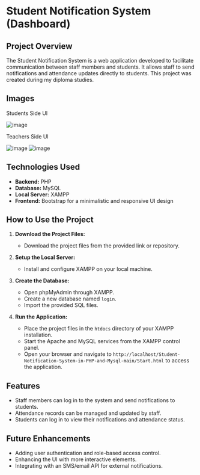 # Student Notification System (Dashboard)

## Project Overview

The Student Notification System is a web application developed to facilitate communication between staff members and students. It allows staff to send notifications and attendance updates directly to students. This project was created during my diploma studies.

## Images
Students Side UI

![image](https://github.com/user-attachments/assets/8dcd06d9-8d13-450e-8ea0-a37a2a362373)

Teachers Side UI

![image](https://github.com/user-attachments/assets/91491bf8-7303-4921-9286-f6c33d346d64)
![image](https://github.com/user-attachments/assets/eb9b7096-ba0b-4b7a-bc2d-14feb66e695d)

## Technologies Used

- **Backend:** PHP
- **Database:** MySQL
- **Local Server:** XAMPP
- **Frontend:** Bootstrap for a minimalistic and responsive UI design

## How to Use the Project

1. **Download the Project Files:**
   - Download the project files from the provided link or repository.

2. **Setup the Local Server:**
   - Install and configure XAMPP on your local machine.

3. **Create the Database:**
   - Open phpMyAdmin through XAMPP.
   - Create a new database named `login`.
   - Import the provided SQL files.

4. **Run the Application:**
   - Place the project files in the `htdocs` directory of your XAMPP installation.
   - Start the Apache and MySQL services from the XAMPP control panel.
   - Open your browser and navigate to `http://localhost/Student-Notification-System-in-PHP-and-Mysql-main/Start.html` to access the application.

## Features

- Staff members can log in to the system and send notifications to students.
- Attendance records can be managed and updated by staff.
- Students can log in to view their notifications and attendance status.

## Future Enhancements

- Adding user authentication and role-based access control.
- Enhancing the UI with more interactive elements.
- Integrating with an SMS/email API for external notifications.
